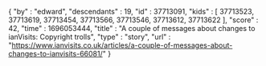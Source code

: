 {
  "by" : "edward",
  "descendants" : 19,
  "id" : 37713091,
  "kids" : [ 37713523, 37713619, 37713454, 37713566, 37713546, 37713612, 37713622 ],
  "score" : 42,
  "time" : 1696053444,
  "title" : "A couple of messages about changes to ianVisits: Copyright trolls",
  "type" : "story",
  "url" : "https://www.ianvisits.co.uk/articles/a-couple-of-messages-about-changes-to-ianvisits-66081/"
}
